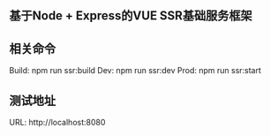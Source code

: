 基于Node + Express的VUE SSR基础服务框架
--
相关命令
--
Build: npm run ssr:build
Dev: npm run ssr:dev
Prod: npm run ssr:start

测试地址
--
URL: http://localhost:8080

